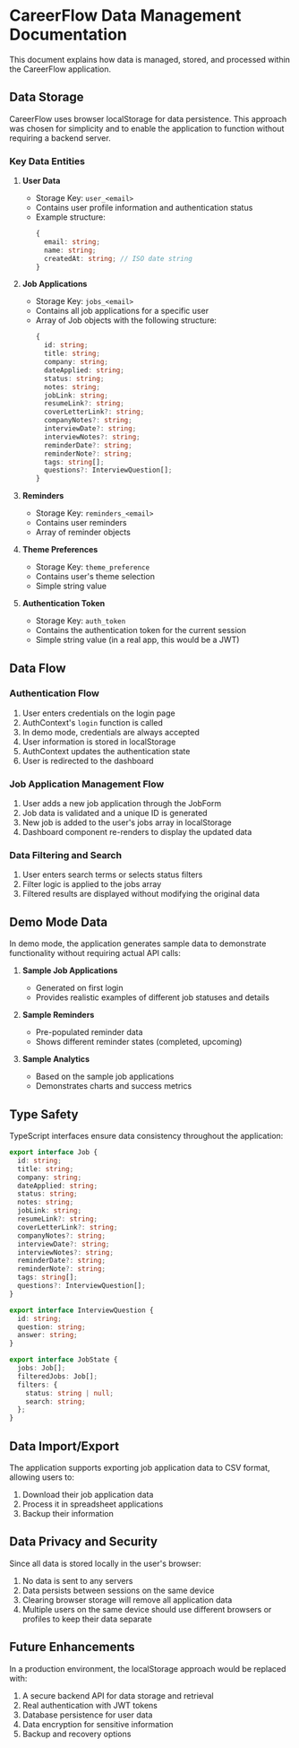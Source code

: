 
# CareerFlow Data Management Documentation

This document explains how data is managed, stored, and processed within the CareerFlow application.

## Data Storage

CareerFlow uses browser localStorage for data persistence. This approach was chosen for simplicity and to enable the application to function without requiring a backend server.

### Key Data Entities

1. **User Data**
   - Storage Key: `user_<email>`
   - Contains user profile information and authentication status
   - Example structure:
     ```typescript
     {
       email: string;
       name: string;
       createdAt: string; // ISO date string
     }
     ```

2. **Job Applications**
   - Storage Key: `jobs_<email>`
   - Contains all job applications for a specific user
   - Array of Job objects with the following structure:
     ```typescript
     {
       id: string;
       title: string;
       company: string;
       dateApplied: string;
       status: string;
       notes: string;
       jobLink: string;
       resumeLink?: string;
       coverLetterLink?: string;
       companyNotes?: string;
       interviewDate?: string;
       interviewNotes?: string;
       reminderDate?: string;
       reminderNote?: string;
       tags: string[];
       questions?: InterviewQuestion[];
     }
     ```

3. **Reminders**
   - Storage Key: `reminders_<email>`
   - Contains user reminders
   - Array of reminder objects

4. **Theme Preferences**
   - Storage Key: `theme_preference`
   - Contains user's theme selection
   - Simple string value

5. **Authentication Token**
   - Storage Key: `auth_token`
   - Contains the authentication token for the current session
   - Simple string value (in a real app, this would be a JWT)

## Data Flow

### Authentication Flow

1. User enters credentials on the login page
2. AuthContext's `login` function is called
3. In demo mode, credentials are always accepted
4. User information is stored in localStorage
5. AuthContext updates the authentication state
6. User is redirected to the dashboard

### Job Application Management Flow

1. User adds a new job application through the JobForm
2. Job data is validated and a unique ID is generated
3. New job is added to the user's jobs array in localStorage
4. Dashboard component re-renders to display the updated data

### Data Filtering and Search

1. User enters search terms or selects status filters
2. Filter logic is applied to the jobs array
3. Filtered results are displayed without modifying the original data

## Demo Mode Data

In demo mode, the application generates sample data to demonstrate functionality without requiring actual API calls:

1. **Sample Job Applications**
   - Generated on first login
   - Provides realistic examples of different job statuses and details

2. **Sample Reminders**
   - Pre-populated reminder data
   - Shows different reminder states (completed, upcoming)

3. **Sample Analytics**
   - Based on the sample job applications
   - Demonstrates charts and success metrics

## Type Safety

TypeScript interfaces ensure data consistency throughout the application:

```typescript
export interface Job {
  id: string;
  title: string;
  company: string;
  dateApplied: string;
  status: string;
  notes: string;
  jobLink: string;
  resumeLink?: string;
  coverLetterLink?: string;
  companyNotes?: string;
  interviewDate?: string;
  interviewNotes?: string;
  reminderDate?: string;
  reminderNote?: string;
  tags: string[];
  questions?: InterviewQuestion[];
}

export interface InterviewQuestion {
  id: string;
  question: string;
  answer: string;
}

export interface JobState {
  jobs: Job[];
  filteredJobs: Job[];
  filters: {
    status: string | null;
    search: string;
  };
}
```

## Data Import/Export

The application supports exporting job application data to CSV format, allowing users to:

1. Download their job application data
2. Process it in spreadsheet applications
3. Backup their information

## Data Privacy and Security

Since all data is stored locally in the user's browser:

1. No data is sent to any servers
2. Data persists between sessions on the same device
3. Clearing browser storage will remove all application data
4. Multiple users on the same device should use different browsers or profiles to keep their data separate

## Future Enhancements

In a production environment, the localStorage approach would be replaced with:

1. A secure backend API for data storage and retrieval
2. Real authentication with JWT tokens
3. Database persistence for user data
4. Data encryption for sensitive information
5. Backup and recovery options
